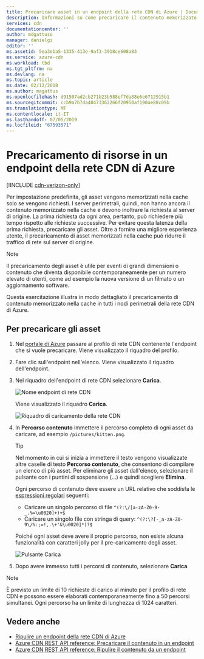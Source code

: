 ```yaml
---
title: Precaricare asset in un endpoint della rete CDN di Azure | Documentazione Microsoft
description: Informazioni su come precaricare il contenuto memorizzato nella cache in un endpoint della rete CDN di Azure.
services: cdn
documentationcenter: ''
author: mdgattuso
manager: danielgi
editor: ''
ms.assetid: 5ea3eba5-1335-413e-9af3-3918ce608a83
ms.service: azure-cdn
ms.workload: tbd
ms.tgt_pltfrm: na
ms.devlang: na
ms.topic: article
ms.date: 02/12/2018
ms.author: magattus
ms.openlocfilehash: d91507ad2cb271b23b588ef7da88e6e6712915b1
ms.sourcegitcommit: ccb9a7b7da48473362266f20950af190ae88c09b
ms.translationtype: MT
ms.contentlocale: it-IT
ms.lasthandoff: 07/05/2019
ms.locfileid: "67593571"
---
```

# <a name="pre-load-assets-on-an-azure-cdn-endpoint"></a>Precaricamento di risorse in un endpoint della rete CDN di Azure
[!INCLUDE [cdn-verizon-only](../../includes/cdn-verizon-only.md)]

Per impostazione predefinita, gli asset vengono memorizzati nella cache solo se vengono richiesti. I server perimetrali, quindi, non hanno ancora il contenuto memorizzato nella cache e devono inoltrare la richiesta al server di origine. La prima richiesta da ogni area, pertanto, può richiedere più tempo rispetto alle richieste successive. Per evitare questa latenza della prima richiesta, precaricare gli asset. Oltre a fornire una migliore esperienza utente, il precaricamento di asset memorizzati nella cache può ridurre il traffico di rete sul server di origine.

> [!NOTE]
> Il precaricamento degli asset è utile per eventi di grandi dimensioni o contenuto che diventa disponibile contemporaneamente per un numero elevato di utenti, come ad esempio la nuova versione di un filmato o un aggiornamento software.
> 
> 

Questa esercitazione illustra in modo dettagliato il precaricamento di contenuto memorizzato nella cache in tutti i nodi perimetrali della rete CDN di Azure.

## <a name="to-pre-load-assets"></a>Per precaricare gli asset
1. Nel [portale di Azure](https://portal.azure.com) passare al profilo di rete CDN contenente l'endpoint che si vuole precaricare. Viene visualizzato il riquadro del profilo.
    
2. Fare clic sull'endpoint nell'elenco. Viene visualizzato il riquadro dell'endpoint.
3. Nel riquadro dell'endpoint di rete CDN selezionare **Carica**.
   
    ![Nome endpoint di rete CDN](./media/cdn-preload-endpoint/cdn-endpoint-blade.png)
   
    Viene visualizzato il riquadro **Carica**.
   
    ![Riquadro di caricamento della rete CDN](./media/cdn-preload-endpoint/cdn-load-blade.png)
4. In **Percorso contenuto** immettere il percorso completo di ogni asset da caricare, ad esempio `/pictures/kitten.png`.
   
   > [!TIP]
   > Nel momento in cui si inizia a immettere il testo vengono visualizzate altre caselle di testo **Percorso contenuto**, che consentono di compilare un elenco di più asset. Per eliminare gli asset dall'elenco, selezionare il pulsante con i puntini di sospensione (...) e quindi scegliere **Elimina**.
   > 
   > Ogni percorso di contenuto deve essere un URL relativo che soddisfa le [espressioni regolari](/dotnet/standard/base-types/regular-expression-language-quick-reference) seguenti:  
   > - Caricare un singolo percorso di file `^(?:\/[a-zA-Z0-9-_.%=\u0020]+)+$`  
   > - Caricare un singolo file con stringa di query: `^(?:\?[-_a-zA-Z0-9\/%:;=!,.\+'&\u0020]*)?$` 
   > 
   > Poiché ogni asset deve avere il proprio percorso, non esiste alcuna funzionalità con caratteri jolly per il pre-caricamento degli asset.
   > 
   > 
   
    ![Pulsante Carica](./media/cdn-preload-endpoint/cdn-load-paths.png)
5. Dopo avere immesso tutti i percorsi di contenuto, selezionare **Carica**.
   

> [!NOTE]
> È previsto un limite di 10 richieste di carico al minuto per il profilo di rete CDN e possono essere elaborati contemporaneamente fino a 50 percorsi simultanei. Ogni percorso ha un limite di lunghezza di 1024 caratteri.
> 
> 

## <a name="see-also"></a>Vedere anche
* [Ripulire un endpoint della rete CDN di Azure](cdn-purge-endpoint.md)
* [Azure CDN REST API reference: Precaricare il contenuto in un endpoint](https://docs.microsoft.com/rest/api/cdn/endpoints/loadcontent)
* [Azure CDN REST API reference: Ripulire il contenuto da un endpoint](https://docs.microsoft.com/rest/api/cdn/endpoints/purgecontent)

